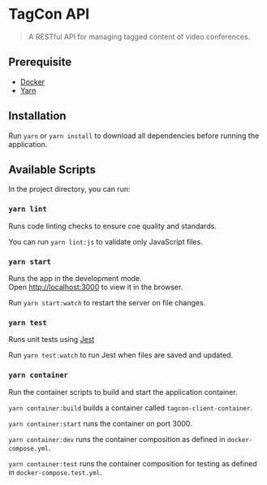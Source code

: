 # TagCon API

> A RESTful API for managing tagged content of video conferences.

## Prerequisite

- [Docker](https://docker.com)
- [Yarn](https://yarnpkg.com)

## Installation

Run `yarn` or `yarn install` to download all dependencies before running the application.

## Available Scripts

In the project directory, you can run:

### `yarn lint`

Runs code linting checks to ensure coe quality and standards.

You can run `yarn lint:js` to validate only JavaScript files.

### `yarn start`

Runs the app in the development mode.<br />
Open [http://localhost:3000](http://localhost:3000) to view it in the browser.

Run `yarn start:watch` to restart the server on file changes. 

### `yarn test`

Runs unit tests using [Jest](https://jestjs.io)

Run `yarn test:watch` to run Jest when files are saved and updated.

### `yarn container`

Run the container scripts to build and start the application container.

`yarn container:build` builds a container called `tagcon-client-container`.

`yarn container:start` runs the container on port 3000.

`yarn container:dev` runs the container composition as defined in `docker-compose.yml`.

`yarn container:test` runs the container composition for testing as defined in `docker-compose.test.yml`.


